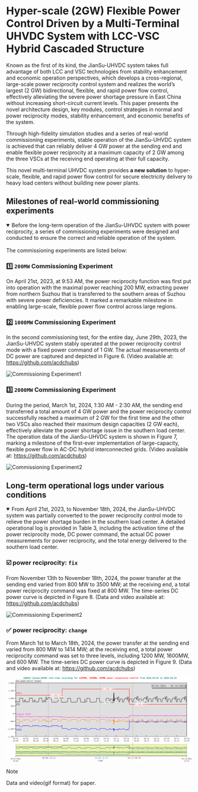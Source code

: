 # Hyper-scale (2GW) Flexible Power Control Driven by a Multi-Terminal UHVDC System with LCC-VSC Hybrid Cascaded Structure

Known as the first of its kind, the JianSu-UHVDC system takes full advantage of both LCC and VSC technologies from stability enhancement and economic operation perspectives, which develops a cross-regional, large-scale power reciprocity control system and realizes the world’s largest (2 GW) bidirectional, flexible, and rapid power flow control, effectively alleviating the severe power shortage pressure in East China without increasing short-circuit current levels. This paper presents the novel architecture design, key modules, control strategies in normal and power reciprocity modes, stability enhancement, and economic benefits of the system.

Through high-fidelity simulation studies and a series of real-world commissioning experiments, stable operation of the JianSu-UHVDC system is achieved that can reliably deliver 4 GW power at the sending end and enable flexible power reciprocity at a maximum capacity of 2 GW among the three VSCs at the receiving end operating at their full capacity. 

This novel multi-terminal UHVDC system provides **a new solution** to hyper-scale, flexible, and rapid power flow control for secure electricity delivery to heavy load centers without building new power plants.

## Milestones of real-world commissioning experiments

<details open>
<summary>
Before the long-term operation of the JianSu-UHVDC system with power reciprocity, a series of commissioning experiments were designed and conducted to ensure the correct and reliable operation of the system. 
</summary>

<br>
The commissioning experiments are listed below:

### :one: `200MW` Commissioning Experiment
On April 21st, 2023, at 9:53 AM, the power reciprocity function was first put into operation with the maximal power reaching 200 MW, extracting power from northern Suzhou that is transferred to the southern areas of Suzhou with severe power deficiencies. It marked a remarkable milestone in enabling large-scale, flexible power flow control across large regions. 

### :two: `1000MW` Commissioning Experiment
In the second commissioning test, for the entire day, June 29th, 2023, the JianSu-UHVDC system stably operated at the power reciprocity control mode with a fixed power command of 1 GW. The actual measurements of DC power are captured and depicted in Figure 6. (Video available at: https://github.com/acdchubs)

![Commissioning Experiment1](https://github.com/acdchubs/JianSu-UHVDC/blob/main/milestoneSet/1000.gif)

### :three: `2000MW` Commissioning Experiment
During the period, March 1st, 2024, 1:30 AM - 2:30 AM, the sending end transferred a total amount of 4 GW power and the power reciprocity control successfully reached a maximum of 2 GW for the first time and the other two VSCs also reached their maximum design capacities (2 GW each), effectively alleviate the power shortage issue in the southern load center. The operation data of the JianSu-UHVDC system is shown in Figure 7, marking a milestone of the first-ever implementation of large-capacity, flexible power flow in AC-DC hybrid interconnected grids. (Video available at: https://github.com/acdchubs)

![Commissioning Experiment2](./milestoneSet/2000.gif)

</details>

## Long-term operational logs under various conditions

<details open>
<summary>
From April 21st, 2023, to November 18th, 2024, the JianSu-UHVDC system was partially converted to the power reciprocity control mode to relieve the power shortage burden in the southern load center. A detailed operational log is provided in Table 3, including the activation time of the power reciprocity mode, DC power command, the actual DC power measurements for power reciprocity, and the total energy delivered to the southern load center.
</summary>

### :ballot_box_with_check: power reciprocity: `fix`

From November 13th to November 18th, 2024, the power transfer at the sending end varied from 800 MW to 3500 MW; at the receiving end, a total power reciprocity command was fixed at 800 MW. The time-series DC power curve is depicted in Figure 8. (Data and video available at: https://github.com/acdchubs)

![Commissioning Experiment2](https://github.com/acdchubs/JianSu-UHVDC/blob/main/operationLog/fix.gif?raw=true)

### :white_check_mark: power reciprocity: `change`

From March 1st to March 18th, 2024, the power transfer at the sending end varied from 800 MW to 1414 MW; at the receiving end, a total power reciprocity command was set to three levels, including 1200 MW, 1600MW, and 600 MW. The time-series DC power curve is depicted in Figure 9. (Data and video available at: https://github.com/acdchubs)

![Commissioning Experiment2](./operationLog/change-1.gif?raw=true)

</details>

> [!NOTE]
> Data and video(gif format) for paper.
